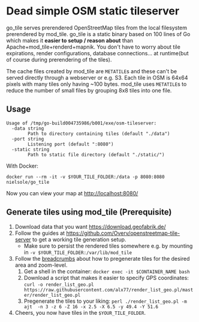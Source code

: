 # Dead simple OSM static tileserver

go_tile serves prerendered OpenStreetMap tiles from the local filesystem prerendered by mod_tile.
go_tile is a static binary based on 100 lines of Go which makes it **easier to setup / reason about** than Apache+mod_tile+renderd+mapnik. You don't have to worry about tile expirations, render configurations, database connections... at runtime(but of course during prerendering of the tiles).

The cache files created by mod_tile are `METATILE`s and these can't be served directly through a webserver or e.g. S3.
Each tile in OSM is 64x64 pixels with many tiles only having ~100 bytes. mod_tile uses `METATILE`s to reduce the number of small files by grouping 8x8 tiles into one file.

## Usage

```
Usage of /tmp/go-build004735986/b001/exe/osm-tileserver:
  -data string
        Path to directory containing tiles (default "./data")
  -port string
        Listening port (default ":8080")
  -static string
        Path to static file directory (default "./static/")
```

With Docker:

```
docker run --rm -it -v $YOUR_TILE_FOLDER:/data -p 8080:8080 nielsole/go_tile
```

Now you can view your map at <http://localhost:8080/>

## Generate tiles using mod_tile (Prerequisite)

1. Download data that you want <https://download.geofabrik.de/>
1. Follow the guides at <https://github.com/Overv/openstreetmap-tile-server> to get a working tile generation setup.
    * Make sure to persist the rendered tiles somewhere e.g. by mounting in `-v $YOUR_TILE_FOLDER:/var/lib/mod_tile`
2. Follow the [breadcrumbs](https://github.com/Overv/openstreetmap-tile-server/issues/15) about how to pregenerate tiles for the desired area and zoom-level.
    1. Get a shell in the container: `docker exec -it $CONTAINER_NAME bash`
    2. Download a script that makes it easier to specify GPS coordinates: `curl -o render_list_geo.pl https://raw.githubusercontent.com/alx77/render_list_geo.pl/master/render_list_geo.pl`
    3. Pregenerate the tiles to your liking: `perl ./render_list_geo.pl -m ajt  -n 3 -z 6 -Z 16 -x 2.5 -X 6.5 -y 49.4 -Y 51.6`
3. Cheers, you now have tiles in the `$YOUR_TILE_FOLDER`.